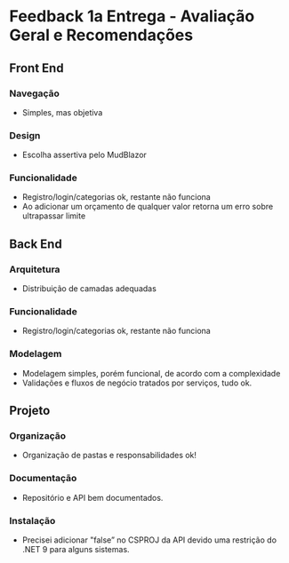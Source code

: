 # **Feedback 1a Entrega - Avaliação Geral e Recomendações**

## Front End

### Navegação

- Simples, mas objetiva

### Design

- Escolha assertiva pelo MudBlazor

### Funcionalidade

- Registro/login/categorias ok, restante não funciona
- Ao adicionar um orçamento de qualquer valor retorna um erro sobre ultrapassar limite

## Back End

### Arquitetura

- Distribuição de camadas adequadas

### Funcionalidade

- Registro/login/categorias ok, restante não funciona

### Modelagem

- Modelagem simples, porém funcional, de acordo com a complexidade
- Validações e fluxos de negócio tratados por serviços, tudo ok.

## Projeto

### Organização

- Organização de pastas e responsabilidades ok!

### Documentação

- Repositório e API bem documentados.

### Instalação

- Precisei adicionar "<CETCompat>false</CETCompat>” no CSPROJ da API devido uma restrição do .NET 9 para alguns sistemas.